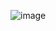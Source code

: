 ![image](https://github.com/JaimeVillalbaO/MiniBlog-Bootstrap-Advanced-Day-59/assets/152451848/d14f2935-73bf-404b-8f7c-f15fe98e8f40)
